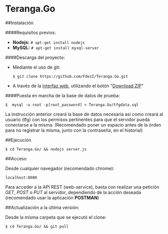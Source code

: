 # Teranga.Go


##Instalación

####Requisitos previos:

- **Nodejs:** ```# apt-get install nodejs```
- **MySQL:** ```# apt-get install mysql-server```

####Descarga del proyecto:

* Mediante el uso de git:

  ```$ git clone https://github.com/FdezI/Teranga.Go.git```

* A través de la [interfaz web](https://github.com/FdezI/Teranga.Go), utilizando el botón "[Download ZIP](https://github.com/FdezI/Teranga.Go/archive/master.zip)"


####Puesta en marcha de la base de datos de prueba:

```$  mysql -u root -p[root_password] < Teranga.Go/tfgdata.sql```

La instrucción anterior creará la base de datos necesaria así como creará al usuario (tfg) con los permisos pertinentes para que el servidor pueda conectarse a la misma.
(Recomendado poner un espacio antes de la órden para no registrar la misma, junto con la contraseña, en el historial)


##Ejecución

```$ cd Teranga.Go/ && nodejs server.js```


##Acceso

Desde cualquier navegador (recomendado chrome):

`localhost:8080`

Para acceder a la API REST (web-service), basta con realizar una petición *GET*, *POST* o *PUT* al servidor, dependiendo de la acción deseada (recomendado usar la aplicación **POSTMAN**)


##Actualización a la última versión:

Desde la misma carpeta que se ejecutó el clone:

```$ cd Teranga.Go/ && git pull```
